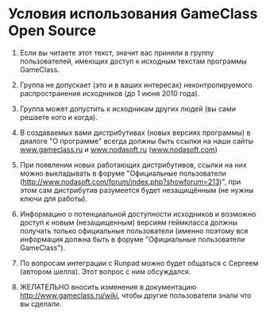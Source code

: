 # Условия использования GameClass Open Source #

1. Если вы читаете этот текст, значит вас приняли в группу пользователей, имеющих доступ к исходным текстам программы GameClass.

2. Группа не допускает (это и в ваших интересах) неконтролируемого распространения исходников (до 1 июня 2010 года).

3. Группа может допустить к исходникам других людей (вы сами решаете кого и когда).

4. В создаваемых вами дистрибутивах (новых версиях программы) в диалоге "О программе" всегда должны быть ссылки на наши сайты www.gameclass.ru и www.nodasoft.ru (www.nodasoft.com)

5. При появлении новых работающих дистрибутивов, ссылки на них можно выкладывать в форуме "Официальные пользователи (http://www.nodasoft.com/forum/index.php?showforum=213)", при этом сам дистрибутив разумеется будет незащищённым (не нужны ключи для работы).

6. Информацию о потенциальной доступности исходников и возможно доступ к новым (незащищенным) версиям геймкласса должны получать только официальные пользователи (именно поэтому вся информация должна быть в форуме "Официальные пользователи GameClass").

7. По вопросам интеграции с Runpad можно будет общаться с Сергеем (автором шелла). Этот вопрос с ним обсуждался.

8. ЖЕЛАТЕЛЬНО вносить изменения в документацию http://www.gameclass.ru/wiki, чтобы другие пользователи знали что вы сделали.